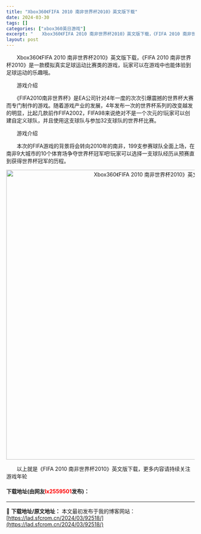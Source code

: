 ```yaml
---
title: "Xbox360《FIFA 2010 南非世界杯2010》英文版下载"
date: 2024-03-30
tags: []
categories: ["xbox360英日游戏"]
excerpt: "　　Xbox360《FIFA 2010 南非世界杯2010》英文版下载，《FIFA 2010 南非世界杯2010》是一款模拟真实足球运动比赛类的游戏，玩家可以在游戏中也能体验到足球运动的乐趣哦。 　　游戏介绍 　　《FIFA2010南非世界杯》是EA公司针对4年一度的次次引爆震撼的世界杯大赛而专门制&hellip;"
layout: post
---
```


 <p>　　Xbox360《FIFA 2010 南非世界杯2010》英文版下载，《FIFA 2010 南非世界杯2010》是一款模拟真实足球运动比赛类的游戏，玩家可以在游戏中也能体验到足球运动的乐趣哦。</p> <p>　　游戏介绍</p> <p>　　《FIFA2010南非世界杯》是EA公司针对4年一度的次次引爆震撼的世界杯大赛而专门制作的游戏。随着游戏产业的发展，4年发布一次的世界杯系列的改变越发的明显，比起几款前作FIFA2002，FIFA98来说绝对不是一个次元的!玩家可以创建自定义球队，并且使用这支球队与参加32支球队的世界杯比赛。</p> <p>　　游戏介绍</p> <p>　　本次的FIFA游戏的背景将会转向2010年的南非，199支参赛球队全面上场，在南非9大城市的10个体育场争夺世界杯冠军吧!玩家可以选择一支球队经历从预赛直到获得世界杯冠军的历程。</p> <p align="center"><img align="" border="0" src="https://lad.sfcrom.cn/wp-content/uploads/2024/03/20240330_6607d3df18229.jpg" width="773" alt="Xbox360《FIFA 2010 南非世界杯2010》英文版下载" /></p> <p>　　以上就是《FIFA 2010 南非世界杯2010》英文版下载，更多内容请持续关注游戏年轮</p> <p><h4>下载地址(由网友<font color="red">lx2559501</font>发布)：</h4></p> 

---
📖 **下载地址/原文地址：** 本文最初发布于我的博客网站：[https://lad.sfcrom.cn/2024/03/92518/](https://lad.sfcrom.cn/2024/03/92518/)
